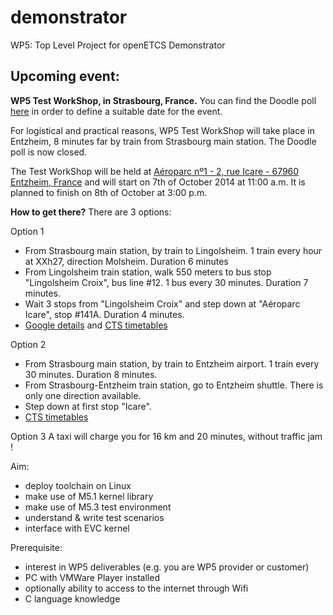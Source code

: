 demonstrator
============

WP5: Top Level Project for openETCS Demonstrator

Upcoming event:
---------------

**WP5 Test WorkShop, in Strasbourg, France.**
You can find the Doodle poll [here](http://doodle.com/64mma694b4u4ra7c) in order to define a suitable date for the event.

For logistical and practical reasons, WP5 Test WorkShop will take place in Entzheim, 8 minutes far by train from Strasbourg main station. The Doodle poll is now closed.

The Test WorkShop will be held at [Aéroparc nº1 - 2, rue Icare - 67960 Entzheim, France](https://www.google.fr/maps/place/M.b.r+Services+Strasbourg/@48.544826,7.6550415,17z/data=!4m2!3m1!1s0x4796b5d588b57f9b:0x59ae6a08dec1716d) and will start on 7th of October 2014 at 11:00 a.m. It is planned to finish on 8th of October at 3:00 p.m.

**How to get there?**
There are 3 options:

Option 1
- From Strasbourg main station, by train to Lingolsheim. 1 train every hour at XXh27, direction Molsheim. Duration 6 minutes
- From Lingolsheim train station, walk 550 meters to bus stop "Lingolsheim Croix", bus line #12. 1 bus every 30 minutes. Duration 7 minutes.
- Wait 3 stops from "Lingolsheim Croix" and step down at "Aéroparc Icare", stop #141A. Duration 4 minutes.
- [Google details](https://www.google.fr/maps/dir/Gare+de+Lingolsheim,+67380+Lingolsheim/Aeroparc/@48.5527373,7.665654,14z/am=t/data=!3m1!4b1!4m18!4m17!1m5!1m1!1s0x4796b66b597ceae7:0x8d6d1c7e5d187c2f!2m2!1d7.677598!2d48.559057!1m5!1m1!1s0x4796b5d4f68f49fd:0x9fbdd849ef58c423!2m2!1d7.652057!2d48.541947!2m3!6e4!7e2!8j1412672400!3e3) and [CTS timetables](http://opendata.cts-strasbourg.fr/fiches-horaires/lignes/Hiver%202014_2015/Ligne12_hiver2014_7v.pdf)

Option 2
- From Strasbourg main station, by train to Entzheim airport. 1 train every 30 minutes. Duration 8 minutes.
- From Strasbourg-Entzheim train station, go to Entzheim shuttle. There is only one direction available.
- Step down at first stop "Icare".
- [CTS timetables](http://opendata.cts-strasbourg.fr/fiches-horaires/lignes/Hiver%202014_2015/Navette_Entzheim_hiver2014_4v.pdf)

Option 3
A taxi will charge you for 16 km and 20 minutes, without traffic jam !

Aim:
- deploy toolchain on Linux
- make use of M5.1 kernel library
- make use of M5.3 test environment
- understand & write test scenarios
- interface with EVC kernel

Prerequisite:
- interest in WP5 deliverables (e.g. you are WP5 provider or customer)
- PC with VMWare Player installed
- optionally ability to access to the internet through Wifi
- C language knowledge
